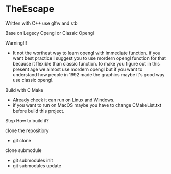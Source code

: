 # TheEscape

Written with C++
use glfw and stb

Base on Legecy Opengl or Classic Opengl

Warning!!! 
* It not the worthest way to learn opengl with immediate function. if you want best practice I suggest you to use mordern opengl function for that because it flexible than classic function. to make you figure out in this present age we almost use mordern opengl but if you want to understand how people in 1992 made the graphics maybe it's good way use classic opengl.

Build with C Make
* Already check it can run on Linux and Windows.
* if you want to run on MacOS maybe you have to change CMakeList.txt before build this project.

Step How to build it?

clone the repositiory
* git clone 

clone submodule
* git submodules init
* git submodules update 

